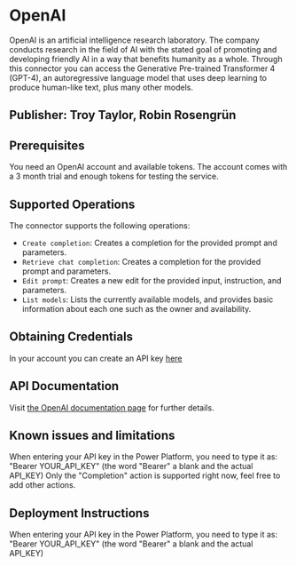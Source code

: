 # OpenAI

OpenAI is an artificial intelligence research laboratory. The company conducts research in the field of AI with the stated goal of promoting and developing friendly AI in a way that benefits humanity as a whole.
Through this connector you can access the Generative Pre-trained Transformer 4 (GPT-4), an autoregressive language model that uses deep learning to produce human-like text, plus many other models.

## Publisher: Troy Taylor, Robin Rosengrün

## Prerequisites

You need an OpenAI account and available tokens. The account comes with a 3 month trial and enough tokens for testing the service.

## Supported Operations

The connector supports the following operations:

- `Create completion`: Creates a completion for the provided prompt and parameters.
- `Retrieve chat completion`: Creates a completion for the provided prompt and parameters.
- `Edit prompt`: Creates a new edit for the provided input, instruction, and parameters.
- `List models`: Lists the currently available models, and provides basic information about each one such as the owner and availability.

## Obtaining Credentials

In your account you can create an API key [here](https://beta.openai.com/account/api-keys)

## API Documentation

Visit [the OpenAI documentation page](https://beta.openai.com/docs/api-reference/introduction) for further details.

## Known issues and limitations

When entering your API key in the Power Platform, you need to type it as: "Bearer YOUR_API_KEY" (the word "Bearer" a blank and the actual API_KEY)
Only the "Completion" action is supported right now, feel free to add other actions.

## Deployment Instructions

When entering your API key in the Power Platform, you need to type it as: "Bearer YOUR_API_KEY" (the word "Bearer" a blank and the actual API_KEY)

